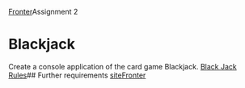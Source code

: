 [Fronter](https://fronter.com/kea/index.phtml)Assignment 2
# Blackjack
Create a console application of the card game Blackjack.
[Black Jack Rules](https://en.wikipedia.org/wiki/Blackjack)## Further requirements
[site](black_jack_pics.html)[Fronter](https://fronter.com/kea/index.phtml)